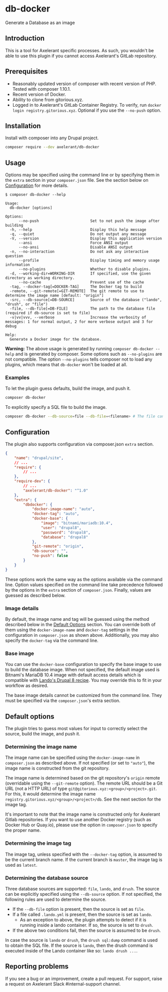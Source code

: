 # db-docker
Generate a Database as an image

## Introduction

This is a tool for Axelerant specific processes. As such, you wouldn't be able to use this plugin if you cannot access Axelerant's GitLab repository.

## Prerequisites

* Reasonably updated version of composer with recent version of PHP. Tested with composer 1.10.1.
* Recent version of Docker.
* Ability to clone from gitorious.xyz.
* Logged in to Axelerant's GitLab Container Registry. To verify, run `docker login registry.gitorious.xyz`. Optional if you use the `--no-push` option.

## Installation

Install with composer into any Drupal project.

```bash
composer require --dev axelerant/db-docker
```

## Usage

Options may be specified using the command line or by specifying them in the `extra` section in your `composer.json` file. See the section below on [Configuration](#configuration) for more details.

```
$ composer db-docker --help

Usage:
  db-docker [options]

Options:
      --no-push                       Set to not push the image after building
  -h, --help                          Display this help message
  -q, --quiet                         Do not output any message
  -V, --version                       Display this application version
      --ansi                          Force ANSI output
      --no-ansi                       Disable ANSI output
  -n, --no-interaction                Do not ask any interactive question
      --profile                       Display timing and memory usage information
      --no-plugins                    Whether to disable plugins.
  -d, --working-dir=WORKING-DIR       If specified, use the given directory as working directory.
      --no-cache                      Prevent use of the cache
  -tag, --docker-tag[=DOCKER-TAG]     The Docker tag to build
  -remote, --git-remote[=GIT-REMOTE]  The git remote to use to determine the image name [default: "origin"]
  -src, --db-source[=DB-SOURCE]       Source of the database ("lando", "drush", or "file")
  -file, --db-file[=DB-FILE]          The path to the database file (required if db-source is set to file)
  -v|vv|vvv, --verbose                Increase the verbosity of messages: 1 for normal output, 2 for more verbose output and 3 for debug

Help:
  Generate a Docker image for the database.
```

**Warning:** The above usage is generated by running `composer db-docker --help` and is generated by composer. Some options such as `--no-plugins` are not compatible. The option `--no-plugins` tells composer not to load any plugins, which means that `db-docker` won't be loaded at all.

### Examples

To let the plugin guess defaults, build the image, and push it.

```bash
composer db-docker
```

To explicitly specify a SQL file to build the image.

```bash
composer db-docker --db-source=file --db-file=<filename> # The file can either be plain SQL or gzipped.
```

## Configuration

The plugin also supports configuration via composer.json `extra` section.

```json
{
    "name": "drupal/site",
    // ...
    "require": {
        // ...
    },
    "require-dev": {
        // ...
        "axelerant/db-docker": "^1.0"
    },
    "extra": {
        "dbdocker": {
            "docker-image-name": "auto",
            "docker-tag": "auto",
            "docker-base": {
                "image": "bitnami/mariadb:10.4",
                "user": "drupal8",
                "password": "drupal8",
                "database": "drupal8"
            },
            "git-remote": "origin",
            "db-source": "",
            "no-push": false
        }
    }
}
```

These options work the same way as the options available via the command line. Option values specified on the command line take precedence followed by the options in the `extra` section of `composer.json`. Finally, values are guessed as described below.

### Image details

By default, the image name and tag will be guessed using the method described below in the [Default Options](#default-options) section. You can override both of them using the `docker-image-name` and `docker-tag` settings in the configuration in `composer.json` as shown above. Additionally, you may also specify the `docker-tag` via the command line.

### Base image

You can use the `docker-base` configuration to specify the base image to use to build the database image. When not specified, the default image used is Bitnami's MariaDB 10.4 image with default access details which is compatible with [Lando's Drupal 8 recipe](https://docs.lando.dev/config/drupal8.html). You may override this to fit in your workflow as desired.

The base image details cannot be customized from the command line. They must be specified via the `composer.json`'s extra section.

## Default options

The plugin tries to guess most values for input to correctly select the source, build the image, and push it.

### Determining the image name

The image name can be specified using the `docker-image-name` in `composer.json` as described above. If not specified (or set to `"auto"`), the image name is constructed from the git repository.

The image name is determined based on the git repository's `origin` remote (overridable using the `--git-remote` option). The remote URL should be a Git URL (not a HTTP URL) of type `git@gitorious.xyz:<group>/<project>.git`. For this, it would determine the image name `registry.gitorious.xyz/<group>/<project>/db`. See the next section for the image tag.

It's important to note that the image name is constructed only for Axelerant Gitlab repositories. If you want to use another Docker registry (such as Docker Hub or Quay.io), please use the option in `composer.json` to specify the proper name.

### Determining the image tag

The image tag, unless specified with the `--docker-tag` option, is assumed to be the current branch name. If the current branch is `master`, the image tag is used as `latest`.

### Determining the database source

Three database sources are supported: `file`, `lando`, and `drush`. The source can be explicitly specified using the `--db-source` option. If not specified, the following rules are used to determine the source.
* If the `--db-file` option is present, then the source is set as `file`.
* If a file called `.lando.yml` is present, then the source is set as `lando`.
  * As an exception to above, the plugin attempts to detect if it is running inside a lando container. If so, the source is set to `drush`.
* If the above two conditions fail, then the source is assumed to be `drush`.

In case the source is `lando` or `drush`, the `drush sql:dump` command is used to obtain the SQL file. If the source is `lando`, then the drush command is executed inside of the Lando container like so: `lando drush ...`.

## Reporting problems

If you see a bug or an improvement, create a pull request. For support, raise a request on Axelerant Slack #internal-support channel.
